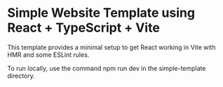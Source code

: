 # Simple Website Template using React + TypeScript + Vite

This template provides a minimal setup to get React working in Vite with HMR and some ESLint rules.

To run locally, use the command npm run dev in the simple-template directory.
